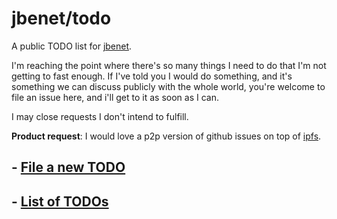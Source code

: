 # jbenet/todo

A public TODO list for [jbenet](github.com/jbenet).

I'm reaching the point where there's so many things I need to do that I'm not
getting to fast enough. If I've told you I would do something, and it's
something we can discuss publicly with the whole world, you're welcome
to file an issue here, and i'll get to it as soon as I can.

I may close requests I don't intend to fulfill.

**Product request**: I would love a p2p version of github issues on top of
[ipfs](http://ipfs.io).

## - [File a new TODO](http://github.com/jbenet/todo/issues/new)
## - [List of TODOs](http://github.com/jbenet/todo/issues)
